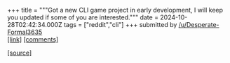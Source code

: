 +++
title = """Got a new CLI game project in early development, I will keep you updated if some of you are interested."""
date = 2024-10-28T02:42:34.000Z
tags = ["reddit","cli"]
+++
submitted by [/u/Desperate-Formal3635](https://www.reddit.com/user/Desperate-Formal3635)  
[\[link\]](https://amosnimos.com/beta.html) [\[comments\]](https://www.reddit.com/r/commandline/comments/1gds3hm/got_a_new_cli_game_project_in_early_development_i/)

[[source]](https://www.reddit.com/r/commandline/comments/1gds3hm/got_a_new_cli_game_project_in_early_development_i/)
